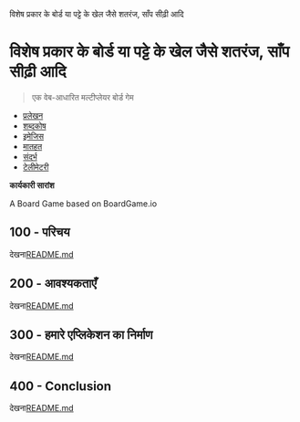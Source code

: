 विशेष प्रकार के बोर्ड या पट्टे के खेल जैसे शतरंज, साँप सीढ़ी आदि

# विशेष प्रकार के बोर्ड या पट्टे के खेल जैसे शतरंज, साँप सीढ़ी आदि

> एक वेब-आधारित मल्टीप्लेयर बोर्ड गेम

-   [प्रलेखन](./DOCUMENTATION.md)
-   [शब्दकोष](./GLOSSARY.md)
-   [इमेजिस](./IMAGES.md)
-   [मातहत](./PODMAN.md)
-   [संदर्भ](./REFERENCES.md)
-   [टेलीमेटरी](./TELEMETRY.md)

**कार्यकारी सारांश**

A Board Game based on BoardGame.io

## 100 - परिचय

देखना[README.md](./100/README.md)

## 200 - आवश्यकताएँ

देखना[README.md](./200/README.md)

## 300 - हमारे एप्लिकेशन का निर्माण

देखना[README.md](./300/README.md)

## 400 - Conclusion

देखना[README.md](./400/README.md)
